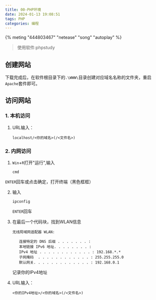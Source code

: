 ```yaml
---
title: 00-PHP环境
date: 2024-01-13 19:08:51
tags: PHP
categories: 编程
---
```

{% meting "444803467" "netease" "song" "autoplay" %}
> 使用软件:phpstudy

## 创建网站

下载完成后，在软件根目录下的`.\WWW\`目录创建对应域名名称的文件夹，重启`Apache`套件即可。

## 访问网站

### 1. 本机访问

1. URL输入：

   ```
   localhost/<你的域名>(/<文件名>)
   ```

### 2. 内网访问

1. `Win`+`R`打开"运行",输入

   ```
   cmd
   ```

`ENTER`回车或点击确定，打开终端（黑色框框）

2. 输入

   ```
   ipconfig
   ```

   `ENTER`回车

3. 在最后一个代码块，找到WLAN信息

   ```
   无线局域网适配器 WLAN:
   
      连接特定的 DNS 后缀 . . . . . . . :
      本地链接 IPv6 地址. . . . . . . . : 
      IPv4 地址 . . . . . . . . . . . . : 192.168.*.*
      子网掩码  . . . . . . . . . . . . : 255.255.255.0
      默认网关. . . . . . . . . . . . . : 192.168.0.1
   ```

   记录你的IPv4地址

4. URL输入：
    ```
    <你的IPv4地址>/<你的域名>(/<文件名>)
    ```

